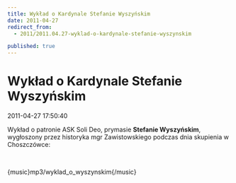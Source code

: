 ```yaml
---
title: Wykład o Kardynale Stefanie Wyszyńskim
date: 2011-04-27
redirect_from: 
  - 2011/2011.04.27-wyklad-o-kardynale-stefanie-wyszynskim

published: true
---
```




# Wykład o Kardynale Stefanie Wyszyńskim

<time>2011-04-27 17:50:40</time>


Wykład o patronie ASK Soli Deo, prymasie **Stefanie Wyszyńskim**, wygłoszony przez historyka mgr Zawistowskiego podczas dnia skupienia w Choszczówce:


 


{music}mp3/wyklad_o_wyszynskim{/music}


<!--{{json:{"created_date":"2011-04-27 17:50:40","publish_down":"0000-00-00 00:00:00","id":"134"}}}-->